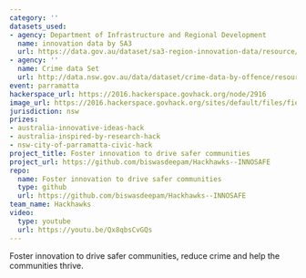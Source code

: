 ```yaml
---
category: ''
datasets_used:
- agency: Department of Infrastructure and Regional Development
  name: innovation data by SA3
  url: https://data.gov.au/dataset/sa3-region-innovation-data/resource/40c2164b-a960-4658-8c8a-f0725d2ed6f1
- agency: ''
  name: Crime data Set
  url: http://data.nsw.gov.au/data/dataset/crime-data-by-offence/resource/ff1d38f3-7b43-4555-a4b4-112b0c385d6b
event: parramatta
hackerspace_url: https://2016.hackerspace.govhack.org/node/2916
image_url: https://2016.hackerspace.govhack.org/sites/default/files/field/image/Innosafe.png
jurisdiction: nsw
prizes:
- australia-innovative-ideas-hack
- australia-inspired-by-research-hack
- nsw-city-of-parramatta-civic-hack
project_title: Foster innovation to drive safer communities
project_url: https://github.com/biswasdeepam/Hackhawks--INNOSAFE
repo:
  name: Foster innovation to drive safer communities
  type: github
  url: https://github.com/biswasdeepam/Hackhawks--INNOSAFE
team_name: Hackhawks
video:
  type: youtube
  url: https://youtu.be/Qx8qbsCvGQs
---
```


Foster innovation to drive safer communities, reduce crime and help the communities thrive.